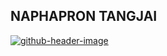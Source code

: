 <h2>NAPHAPRON TANGJAI</h2>
<a href='https://postimages.org/' target='_blank'><img src='https://i.postimg.cc/RFMDrTvy/github-header-image.png' border='0' alt='github-header-image'/></a>
<!--
**Naphaporn-Tangai/Naphaporn-Tangai** is a ✨ _special_ ✨ repository because its `README.md` (this file) appears on your GitHub profile.

Here are some ideas to get you started:

- 🔭 I’m currently working on ...
- 🌱 I’m currently learning ...
- 👯 I’m looking to collaborate on ...
- 🤔 I’m looking for help with ...
- 💬 Ask me about ...
- 📫 How to reach me: ...
- 😄 Pronouns: ...
- ⚡ Fun fact: ...
-->
